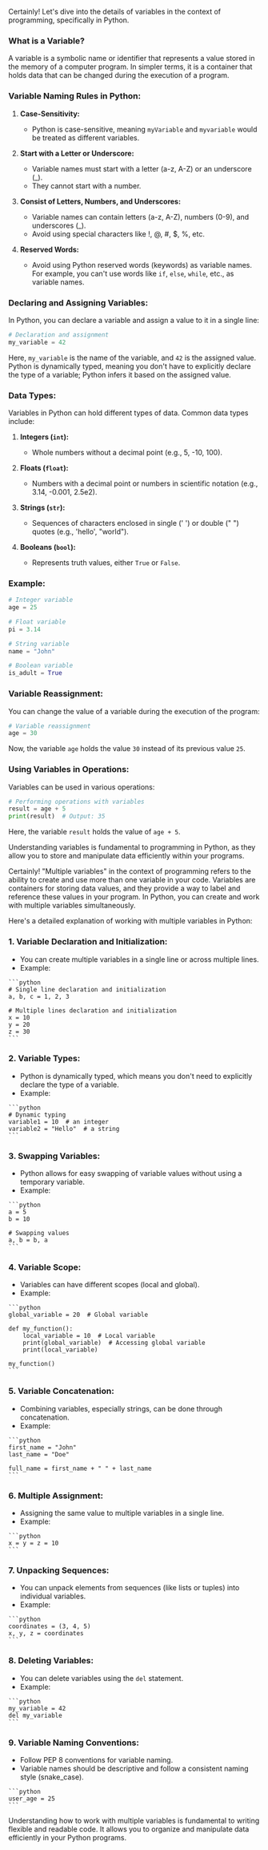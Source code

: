 Certainly! Let's dive into the details of variables in the context of programming, specifically in Python.

### What is a Variable?

A variable is a symbolic name or identifier that represents a value stored in the memory of a computer program. In simpler terms, it is a container that holds data that can be changed during the execution of a program.

### Variable Naming Rules in Python:

1. **Case-Sensitivity:**
   - Python is case-sensitive, meaning `myVariable` and `myvariable` would be treated as different variables.

2. **Start with a Letter or Underscore:**
   - Variable names must start with a letter (a-z, A-Z) or an underscore (_).
   - They cannot start with a number.

3. **Consist of Letters, Numbers, and Underscores:**
   - Variable names can contain letters (a-z, A-Z), numbers (0-9), and underscores (_).
   - Avoid using special characters like !, @, #, $, %, etc.

4. **Reserved Words:**
   - Avoid using Python reserved words (keywords) as variable names. For example, you can't use words like `if`, `else`, `while`, etc., as variable names.

### Declaring and Assigning Variables:

In Python, you can declare a variable and assign a value to it in a single line:

```python
# Declaration and assignment
my_variable = 42
```

Here, `my_variable` is the name of the variable, and `42` is the assigned value. Python is dynamically typed, meaning you don't have to explicitly declare the type of a variable; Python infers it based on the assigned value.

### Data Types:

Variables in Python can hold different types of data. Common data types include:

1. **Integers (`int`):**
   - Whole numbers without a decimal point (e.g., 5, -10, 100).

2. **Floats (`float`):**
   - Numbers with a decimal point or numbers in scientific notation (e.g., 3.14, -0.001, 2.5e2).

3. **Strings (`str`):**
   - Sequences of characters enclosed in single (' ') or double (" ") quotes (e.g., 'hello', "world").

4. **Booleans (`bool`):**
   - Represents truth values, either `True` or `False`.

### Example:

```python
# Integer variable
age = 25

# Float variable
pi = 3.14

# String variable
name = "John"

# Boolean variable
is_adult = True
```

### Variable Reassignment:

You can change the value of a variable during the execution of the program:

```python
# Variable reassignment
age = 30
```

Now, the variable `age` holds the value `30` instead of its previous value `25`.

### Using Variables in Operations:

Variables can be used in various operations:

```python
# Performing operations with variables
result = age + 5
print(result)  # Output: 35
```

Here, the variable `result` holds the value of `age + 5`.

Understanding variables is fundamental to programming in Python, as they allow you to store and manipulate data efficiently within your programs.


Certainly! "Multiple variables" in the context of programming refers to the ability to create and use more than one variable in your code. Variables are containers for storing data values, and they provide a way to label and reference these values in your program. In Python, you can create and work with multiple variables simultaneously.

Here's a detailed explanation of working with multiple variables in Python:

### 1. **Variable Declaration and Initialization:**
   - You can create multiple variables in a single line or across multiple lines.
   - Example:

    ```python
    # Single line declaration and initialization
    a, b, c = 1, 2, 3
    
    # Multiple lines declaration and initialization
    x = 10
    y = 20
    z = 30
    ```

### 2. **Variable Types:**
   - Python is dynamically typed, which means you don't need to explicitly declare the type of a variable.
   - Example:

    ```python
    # Dynamic typing
    variable1 = 10  # an integer
    variable2 = "Hello"  # a string
    ```

### 3. **Swapping Variables:**
   - Python allows for easy swapping of variable values without using a temporary variable.
   - Example:

    ```python
    a = 5
    b = 10

    # Swapping values
    a, b = b, a
    ```

### 4. **Variable Scope:**
   - Variables can have different scopes (local and global).
   - Example:

    ```python
    global_variable = 20  # Global variable

    def my_function():
        local_variable = 10  # Local variable
        print(global_variable)  # Accessing global variable
        print(local_variable)

    my_function()
    ```

### 5. **Variable Concatenation:**
   - Combining variables, especially strings, can be done through concatenation.
   - Example:

    ```python
    first_name = "John"
    last_name = "Doe"

    full_name = first_name + " " + last_name
    ```

### 6. **Multiple Assignment:**
   - Assigning the same value to multiple variables in a single line.
   - Example:

    ```python
    x = y = z = 10
    ```

### 7. **Unpacking Sequences:**
   - You can unpack elements from sequences (like lists or tuples) into individual variables.
   - Example:

    ```python
    coordinates = (3, 4, 5)
    x, y, z = coordinates
    ```

### 8. **Deleting Variables:**
   - You can delete variables using the `del` statement.
   - Example:

    ```python
    my_variable = 42
    del my_variable
    ```

### 9. **Variable Naming Conventions:**
   - Follow PEP 8 conventions for variable naming.
   - Variable names should be descriptive and follow a consistent naming style (snake_case).

    ```python
    user_age = 25
    ```

Understanding how to work with multiple variables is fundamental to writing flexible and readable code. It allows you to organize and manipulate data efficiently in your Python programs.
